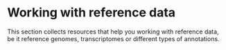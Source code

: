 # Working with reference data

This section collects resources that help you working with reference data, be it reference genomes, transcriptomes or different types of annotations.